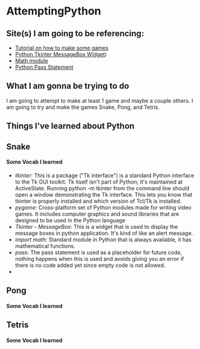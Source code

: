# AttemptingPython
## Site(s) I am going to be referencing:
- [Tutorial on how to make some games](https://www.youtube.com/watch?v=XGf2GcyHPhc&ab_channel=freeCodeCamp.org)
- [Python Tkinter MessageBox Widget](https://www.geeksforgeeks.org/python-tkinter-messagebox-widget/#:~:text=Python%20Tkinter%20%E2%80%93%20MessageBox%20Widget%20is,title%2C%20message%20%5B%2C%20options%5D))
- [Math module](https://www.programiz.com/python-programming/modules/math#:~:text=The%20math%20module%20is%20a,the%20module%20using%20import%20math%20.&text=This%20module%20does%20not%20support,module%20is%20the%20complex%20counterpart.)
- [Python Pass Statement](https://www.w3schools.com/python/ref_keyword_pass.asp#:~:text=Python%20pass%20Statement&text=The%20pass%20statement%20is%20used,empty%20code%20is%20not%20allowed.)

## What I am gonna be trying to do
I am going to attempt to make at least 1 game and maybe a couple others. I am going to try and make the games Snake, Pong, and Tetris.

## Things I've learned about Python


## Snake
#### Some Vocab I learned
- *tkinter*: This is a package ("Tk interface") is a standard Python interface to the Tk GUI toolkit. Tk itself isn't part of Python; it's maintained at ActiveState. Running python -m tkinter from the command line should open a window demonstrating the Tk interface. This lets you know that tkinter is properly installed and which version of Tcl/Tk is installed. 
- *pygame*: Cross-platform set of Python modules made for writing video games. It includes computer graphics and sound libraries that are designed to be used in the Python language
- *Tkinter - MessageBox*: This is a widget that is used to display the message boxes in python application. It's kind of like an alert message.
- *import math*: Standard module in Python that is always available, it has mathematical functions.
- *pass*: The pass statement is used as a placeholder for future code, nothing happens when this is used and avoids giving you an error if there is no code added yet since empty code is not allowed.
- 
## Pong
#### Some Vocab I learned

## Tetris
#### Some Vocab I learned